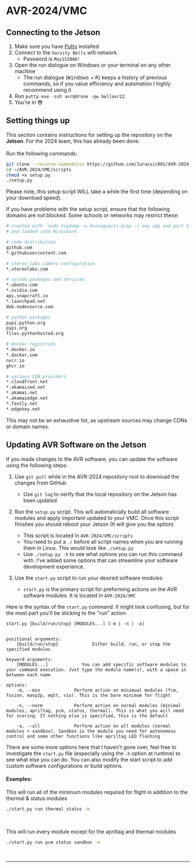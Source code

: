 # AVR-2024/VMC
## Connecting to the Jetson
1. Make sure you have [Putty](https://www.chiark.greenend.org.uk/~sgtatham/putty/latest.html) installed
1. Connect to the `Varsity Bells` wifi network
    - Password is `May152006!`
2. Open the run dialogue on Windows or your terminal on any other machine
    - The run dialogue (<kbd>Windows</kbd> + <kbd>R</kbd>) keeps a history of previous commands, so if you value efficiency and automation I highly recommend using it
3. Run `putty.exe -ssh avr@drone -pw bellavr22`
4. You're in :sunglasses:

## Setting things up
This section contains instructions for setting up the repository on the **Jetson**. For the 2024 team, this has already been done. <br/><br/>
Run the following commands:

```bash
git clone --recurse-submodules https://github.com/Jurassic001/AVR-2024 ~/AVR-2024
cd ~/AVR-2024/VMC/scripts
chmod +x setup.py
./setup.py
```

Please note, this setup script WILL take a while the first time
(depending on your download speed).

If you have problems with the setup script, ensure that the following
domains are not blocked. Some schools or networks may restrict these:

```bash
# created with `sudo tcpdump -w dnsrequests.pcap -i any udp and port 53`
# and loaded into Wireshark

# code distribution
github.com
*.githubusercontent.com

# stereo labs camera configuration
*.stereolabs.com

# system packages and services
*.ubuntu.com
*.nvidia.com
api.snapcraft.io
*.launchpad.net
deb.nodesource.com

# python packages
pypi.python.org
pypi.org
files.pythonhosted.org

# Docker registries
*.docker.io
*.docker.com
nvcr.io
ghcr.io

# various CDN providers
*.cloudfront.net
*.akamaized.net
*.akamai.net
*.akamaiedge.net
*.fastly.net
*.edgekey.net
```

This may not be an exhaustive list, as upstream sources may change CDNs or domain names.

## Updating AVR Software on the Jetson
If you made changes to the AVR software, you can update the software using the following steps: <br/>

1. Use `git pull` while in the AVR-2024 repository root to download the changes from GitHub
    - Use `git log` to verify that the local repository on the Jetson has been updated

2. Run the `setup.py` script. This will automatically build all software modules and apply important updated to your VMC. Once this script finishes you should reboot your Jetson (It will give you the option)
    - This script is located in `AVR-2024/VMC/scripts`
    - You need to put a `./` before all script names when you are running them in Linux. This would look like `./setup.py`
    - Use `./setup.py -h` to see what options you can run this command with. I've added some options that can streamline your software development experience.

3. Use the `start.py` script to run your desired software modules
    - `start.py` is the primary script for preforming actions on the AVR software modules. It is located in `AVR-2024/VMC`

Here is the syntax of the `start.py` command. It might look confusing, but for the most part you'll be sticking to the "run" action

```
start.py {build/run/stop} [MODULES...] [-m | -n | -a]


positional arguments:
    {build/run/stop}             Either build, run, or stop the specified modules

keyword arguments:
    [MODULES...]             You can add specific software modules to your command execution. Just type the module name(s), with a space in between each name

options:
    -m, --min             Perform action on minimual modules (fcm, fusion, mavp2p, mqtt, vio). This is the bare minimum for flight

    -n, --norm            Perform action on normal modules (minimal modules, apriltag, pcm, status, thermal). This is what you will need for scoring. If nothing else is specified, this is the default

    -a, --all             Perform action on all modules (normal modules + sandbox). Sandbox is the module you need for autonomous control and some other functions like apriltag LED flashing
```
There are some more options here that I haven't gone over, feel free to investigate the `start.py` file (especially using the `-h` option at runtime) to see what else you can do. You can also modify the start script to add custom software configurations or build options.
<br/>

#### Examples:
This will run all of the minimum modules required for flight in addition to the thermal & status modules
```bash
./start.py run thermal status -m
```
<br/>

This will run every module except for the apriltag and thermal modules
```bash
./start.py run pcm status sandbox -m
```

<br/>

***

<!--
This stuff is finicky so its up to you if you use it or not
start.py will display the output of the containers while it is active, so 
### Viewing the output of software modules
To view currently running containers, run:
```bash
sudo docker ps
```
Add `-a` to the end of this command to view all containers, active and inactive

<br/>

To prune unused Docker containers, run:
```bash
sudo docker image prune
```
-->